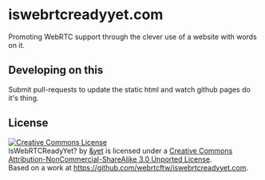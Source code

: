 # iswebrtcreadyyet.com

Promoting WebRTC support through the clever use of a website with words on it.

## Developing on this

Submit pull-requests to update the static html and watch github pages do it's thing.

## License

<a rel="license" href="http://creativecommons.org/licenses/by-nc-sa/3.0/deed.en_US"><img alt="Creative Commons License" style="border-width:0" src="http://i.creativecommons.org/l/by-nc-sa/3.0/88x31.png" /></a><br /><span xmlns:dct="http://purl.org/dc/terms/" property="dct:title">IsWebRTCReadyYet?</span> by <a xmlns:cc="http://creativecommons.org/ns#" href="http://iswebrtcreadyyet.com" property="cc:attributionName" rel="cc:attributionURL">&yet</a> is licensed under a <a rel="license" href="http://creativecommons.org/licenses/by-nc-sa/3.0/deed.en_US">Creative Commons Attribution-NonCommercial-ShareAlike 3.0 Unported License</a>.<br />Based on a work at <a xmlns:dct="http://purl.org/dc/terms/" href="https://github.com/webrtcftw/iswebrtcreadyyet.com" rel="dct:source">https://github.com/webrtcftw/iswebrtcreadyyet.com</a>.
